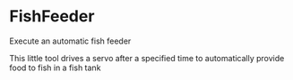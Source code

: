 # FishFeeder
Execute an automatic fish feeder

This little tool drives a servo after a specified time to automatically provide food to fish in a fish tank
